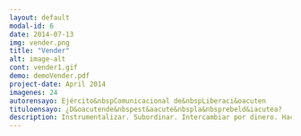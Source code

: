 ```yaml
---
layout: default
modal-id: 6
date: 2014-07-13
img: vender.png
title: "Vender"
alt: image-alt
cont: vender1.gif
demo: demoVender.pdf
project-date: April 2014
imagenes: 24
autorensayo: Ejército&nbspComunicacional de&nbspLiberaci&oacuten
tituloensayo: ¿D&oacutende&nbspest&aacute&nbspla&nbsprebeld&iacutea?
description: Instrumentalizar. Subordinar. Intercambiar por dinero. Hacer por encargo. Exponer u ofrecer al público para quien quiera comprar. Convencer de la idea de otrx. Sacrificar al interés algo que no tiene valor material.
---
```

